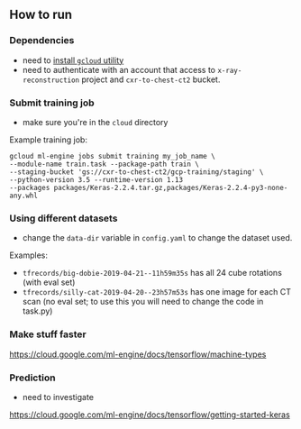 ## How to run

### Dependencies

- need to [install `gcloud` utility](https://cloud.google.com/sdk/install)
- need to authenticate with an account that access to `x-ray-reconstruction` project and `cxr-to-chest-ct2` bucket.

### Submit training job

- make sure you're in the `cloud` directory

Example training job:

```
gcloud ml-engine jobs submit training my_job_name \
--module-name train.task --package-path train \
--staging-bucket 'gs://cxr-to-chest-ct2/gcp-training/staging' \
--python-version 3.5 --runtime-version 1.13
--packages packages/Keras-2.2.4.tar.gz,packages/Keras-2.2.4-py3-none-any.whl
```

### Using different datasets

- change the `data-dir` variable in `config.yaml` to change the dataset used.

Examples:

- `tfrecords/big-dobie-2019-04-21--11h59m35s` has all 24 cube rotations (with eval set)
- `tfrecords/silly-cat-2019-04-20--23h57m53s` has one image for each CT scan (no eval set; to use this you will need to change the code in task.py)

### Make stuff faster

https://cloud.google.com/ml-engine/docs/tensorflow/machine-types

### Prediction

- need to investigate

https://cloud.google.com/ml-engine/docs/tensorflow/getting-started-keras
